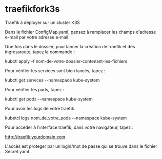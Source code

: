 # traefikfork3s
Traefik à déployer sur un cluster K3S

Dans le fichier ConfigMap.yaml, pensez à remplacer les champs d'adresse e-mail par votre adresse e-mail

Une fois dans le dossier, pour lancer la création de traefik et des ingressroute, tapez la commande :

kubctl apply -f nom-de-votre-dossier-contenant-les-fichiers

Pour vérifier les services sont bien lancés, tapez :

kubctl get services --namespace kube-system

Pour vérifier les pods, tapez :

kubctl get pods --namespace kube-system

Pour avoir les logs de votre traefik 

kubetcl logs nom_de_votre_pods --namespace kube-system 

Pour accèder à l'interface traefik, dans votre navigateur, tapez :

http://traefik.yourdomain.com 

L'accès est proteger par un login/mot de passe qui se trouve dans le fichier Secret.yaml

